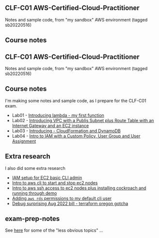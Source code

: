 ## CLF-C01 AWS-Certified-Cloud-Practitioner 

Notes and sample code, from "my sandbox" AWS environment (tagged sb20220516)


## Course notes

## CLF-C01 AWS-Certified-Cloud-Practitioner 

Notes and sample code, from "my sandbox" AWS environment (tagged sb20220516)


## Course notes

I'm making some notes and sample code, as I prepare for the CLF-C01 exam.

* Lab01 - [Introducing lambda - my first function](docs/intro-lamdba.md)
* Lab02 - [Introducing VPC with a Publis Subnet plus Route Table with an Internet Gateway and an EC2 instance](docs/intro-vpc.md)
* Lab03 - [Introducing - CloudFormation and DynamoDB](docs/Intro-CloudFormation-DynamoDB.md)
* Lab04 - [Intro to IAM with a Custom Policy, User Group and User Assignment](docs/intro-iam-policies-groups-users.md)


## Extra research 

I also did some extra research 

* [IAM setup for EC2 basic CLI admin](docs/extra-EC2-basic-admin.md) 
* [Intro to aws cli to start and stop ec2 nodes](docs/intro-aws-cli-ec2.md)
* [Intro to aws ssh access to ec2 nodes plus installing cockroach and running through demo](docs/intro-aws-ssh-ec2.md)
* [Adding `aws rds`  permissions to my default cli user](docs/extra-RDS-cli-admin.md)
* [Debug surprising Aug 2022 bill - terraform oregon gotcha](docs/surprising-Aug2022-bill-terraform-gotcha.md)


## exam-prep-notes

See [here](docs/exam-prep-notes.md) for some of the "less obvious topics" ... 